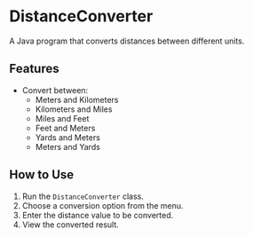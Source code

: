 # DistanceConverter
A Java program that converts distances between different units.

## Features
- Convert between:
  - Meters and Kilometers
  - Kilometers and Miles
  - Miles and Feet
  - Feet and Meters
  - Yards and Meters
  - Meters and Yards

## How to Use
1. Run the `DistanceConverter` class.
2. Choose a conversion option from the menu.
3. Enter the distance value to be converted.
4. View the converted result.
